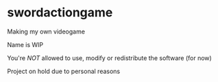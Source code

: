 # swordactiongame
Making my own videogame

Name is WIP

You're *NOT* allowed to use, modify or redistribute the software (for now)

Project on hold due to personal reasons
